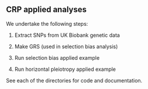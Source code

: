
## CRP applied analyses

We undertake the following steps:

1) Extract SNPs from UK Biobank genetic data

2) Make GRS (used in selection bias analysis)

3) Run selection bias applied example

4) Run horizontal pleiotropy applied example


See each of the directories for code and documentation.
